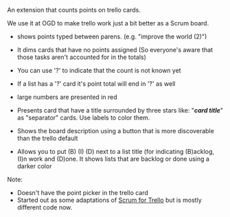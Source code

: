 An extension that counts points on trello cards.

We use it at OGD to make trello work just a bit better as a Scrum board.

 * shows points typed between parens. (e.g. "improve the world (2)")
 * It dims cards that have no points assigned (So everyone's aware that those tasks aren't accounted for in the totals)
 * You can use '?' to indicate that the count is not known yet
 * If a list has a '?' card it's point total will end in '?' as well
 * large numbers are presented in red

 * Presents card that have a title surrounded by three stars like: "***card title***" as "separator" cards. Use labels to color them.
 * Shows the board description using a button that is more discoverable than the trello default
 * Allows you to put (B) (I) (D) next to a list title (for indicating (B)acklog, (I)n work and (D)one. It shows lists that are backlog or done using a darker color

Note:
 * Doesn't have the point picker in the trello card
 * Started out as some adaptations of [Scrum for Trello](https://github.com/Q42/TrelloScrum) but is mostly different code now.
